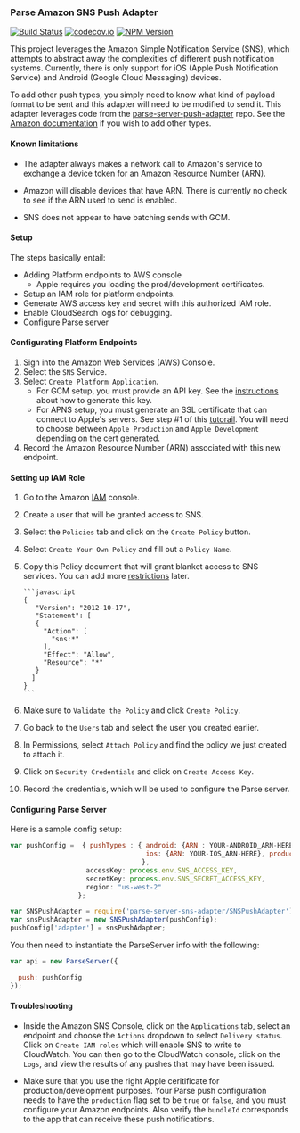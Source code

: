 ### Parse Amazon SNS Push Adapter

[![Build
Status](https://travis-ci.org/parse-server-modules/parse-server-sns-adapter.svg?branch=master)](https://travis-ci.org/parse-server-modules/parse-server-sns-adapter)
[![codecov.io](https://codecov.io/github/parse-server-modules/parse-server-sns-adapter/coverage.svg?branch=master)](https://codecov.io/github/parse-server-modules/parse-server-sns-adapter?branch=master)
[![NPM Version](https://img.shields.io/npm/v/parse-server-sns-adapter.svg?style=flat-square)](https://www.npmjs.com/package/parse-server-sns-adapter)

This project leverages the Amazon Simple Notification Service (SNS), which attempts to abstract away the complexities of different push notification systems.  Currently, there is only support for iOS (Apple Push Notification Service) and Android (Google Cloud Messaging) devices.  

To add other push types, you simply need to know what kind of payload format to be sent and this adapter will need to be modified to send it.  This adapter leverages code from the [parse-server-push-adapter](https://github.com/parse-server-modules/parse-server-push-adapter) repo.  See the [Amazon documentation](http://docs.aws.amazon.com/sns/latest/dg/mobile-push-send-custommessage.html) if you wish to add other types.

#### Known limitations

* The adapter always makes a network call to Amazon's service to exchange a device token for an Amazon Resource Number (ARN).   

* Amazon will disable devices that have ARN.  There is currently no check to see if the ARN used to send is enabled.

* SNS does not appear to have batching sends with GCM.

#### Setup

The steps basically entail:

* Adding Platform endpoints to AWS console
   * Apple requires you loading the prod/development certificates.
* Setup an IAM role for platform endpoints.
* Generate AWS access key and secret with this authorized IAM role.
* Enable CloudSearch logs for debugging.
* Configure Parse server

#### Configurating Platform Endpoints

1. Sign into the Amazon Web Services (AWS) Console.
2. Select the `SNS` Service.
3. Select `Create Platform Application`.
     * For GCM setup, you must provide an API key.  See the [instructions](https://github.com/ParsePlatform/parse-server/wiki/Push#gcm-android) about how to generate this key.
     * For APNS setup, you must generate an SSL certificate that can connect to Apple's servers.  See step #1 of this [tutorail](https://github.com/ParsePlatform/PushTutorial/blob/master/iOS/README.md#1-creating-the-ssl-certificate).  You will need to choose between `Apple Production` and `Apple Development` depending on the cert generated.
4. Record the Amazon Resource Number (ARN) associated with this new endpoint.

#### Setting up IAM Role

1. Go to the Amazon [IAM](https://console.aws.amazon.com/iam/home?#home) console.
2. Create a user that will be granted access to SNS.
3. Select the `Policies` tab and click on the `Create Policy` button.
4. Select `Create Your Own Policy` and fill out a `Policy Name`.
5. Copy this Policy document that will grant blanket access to SNS services.  You can add more [restrictions](http://docs.aws.amazon.com/sns/latest/dg/AccessPolicyLanguage_UseCases_Sns.html) later.

       ```javascript
       {
          "Version": "2012-10-17",
          "Statement": [
          {
            "Action": [
              "sns:*"
            ],
            "Effect": "Allow",
            "Resource": "*"
          }
         ]
       }
       ```
6. Make sure to `Validate the Policy` and click `Create Policy`.
7. Go back to the `Users` tab and select the user you created earlier.
8. In Permissions, select `Attach Policy` and find the policy we just created to attach it.
9. Click on `Security Credentials` and click on `Create Access Key`.
10. Record the credentials, which will be used to configure the Parse server.

#### Configuring Parse Server

Here is a sample config setup:

```javascript
var pushConfig =  { pushTypes : { android: {ARN : YOUR-ANDROID_ARN-HERE},
                                  ios: {ARN: YOUR-IOS_ARN-HERE}, production: false, bundleId: "beta.parseplatform.yourappname"}
                                 },
                   accessKey: process.env.SNS_ACCESS_KEY,
                   secretKey: process.env.SNS_SECRET_ACCESS_KEY,
                   region: "us-west-2"
                 };

var SNSPushAdapter = require('parse-server-sns-adapter/SNSPushAdapter').default;
var snsPushAdapter = new SNSPushAdapter(pushConfig);
pushConfig['adapter'] = snsPushAdapter;
```

You then need to instantiate the ParseServer info with the following:

```javascript
var api = new ParseServer({

  push: pushConfig
});
```

#### Troubleshooting

* Inside the Amazon SNS Console, click on the `Applications` tab, select an endpoint and choose the
`Actions` dropdown to select `Delivery status`.  Click on `Create IAM roles` which will enable SNS to write to CloudWatch.   You can then go to the CloudWatch console, click on the `Logs`, and view the results of any pushes that may have been issued.

* Make sure that you use the right Apple ceritificate for production/development purposes.  Your Parse push configuration needs to have the `production` flag set to be `true` or `false`, and you must configure your Amazon endpoints.  Also verify the `bundleId` corresponds to the app that can receive these push notifications.
